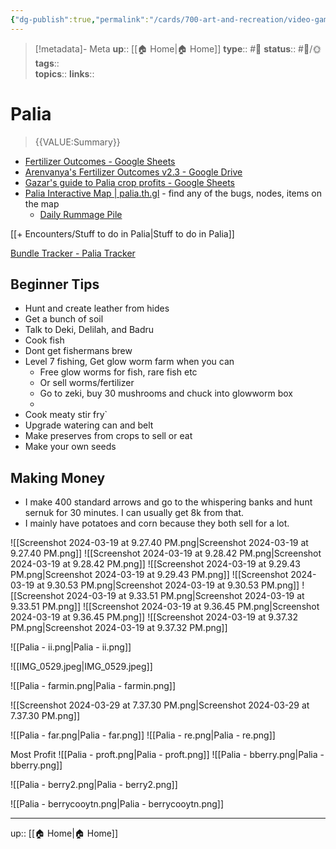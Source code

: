 ```yaml
---
{"dg-publish":true,"permalink":"/cards/700-art-and-recreation/video-games/video-game-palia/","title":"Palia"}
---
```


> [!metadata]- Meta
> **up**:: [[🏠 Home\|🏠 Home]]
> **type**:: #📝 
> **status**:: #📝/🌞
> **tags**::  
> **topics**:: 
> **links**::


# Palia

> {{VALUE:Summary}}

- [Fertilizer Outcomes - Google Sheets](https://docs.google.com/spreadsheets/d/1tr5KdvomPxOsA93HC9S7vDdP_bnffWifpwwQPCectdg/edit#gid=0)
- [Arenvanya's Fertilizer Outcomes v2.3 - Google Drive](https://docs.google.com/spreadsheets/u/0/d/1cDsOxSJSkODSEimSEZmmos2_5hOGJ1Typ4tXutjBI9I/htmlview)
- [Gazar's guide to Palia crop profits - Google Sheets](https://docs.google.com/spreadsheets/d/1f39XkRS-H6WaeKaCwS_iyLZVhTvmfpu14irjb8K9awU/edit#gid=1541987521)
- [Palia Interactive Map | palia.th.gl](https://palia.th.gl/en/Kilima%20Valley) - find any of the bugs, nodes, items on the map
	- [Daily Rummage Pile](https://palia.th.gl/en/rummage-pile)

[[+ Encounters/Stuff to do in Palia\|Stuff to do in Palia]]

[Bundle Tracker - Palia Tracker](https://www.paliatracker.com/bundles)
## Beginner Tips
- Hunt and create leather from hides
- Get a bunch of soil
- Talk to Deki, Delilah, and Badru 
- Cook fish
- Dont get fishermans brew
- Level 7 fishing, Get glow worm farm when you can
	- Free glow worms for fish, rare fish etc
	- Or sell worms/fertilizer
	- Go to zeki, buy 30 mushrooms and chuck into glowworm box
	- 
- Cook meaty stir fry`
- Upgrade watering can and belt
- Make preserves from crops to sell or eat
- Make your own seeds

## Making Money
- I make 400 standard arrows and go to the whispering banks and hunt sernuk for 30 minutes. I can usually get 8k from that. 
- I mainly have potatoes and corn because they both sell for a lot.

![[Screenshot 2024-03-19 at 9.27.40 PM.png\|Screenshot 2024-03-19 at 9.27.40 PM.png]]
![[Screenshot 2024-03-19 at 9.28.42 PM.png\|Screenshot 2024-03-19 at 9.28.42 PM.png]]
![[Screenshot 2024-03-19 at 9.29.43 PM.png\|Screenshot 2024-03-19 at 9.29.43 PM.png]]
![[Screenshot 2024-03-19 at 9.30.53 PM.png\|Screenshot 2024-03-19 at 9.30.53 PM.png]]
![[Screenshot 2024-03-19 at 9.33.51 PM.png\|Screenshot 2024-03-19 at 9.33.51 PM.png]]
![[Screenshot 2024-03-19 at 9.36.45 PM.png\|Screenshot 2024-03-19 at 9.36.45 PM.png]]
![[Screenshot 2024-03-19 at 9.37.32 PM.png\|Screenshot 2024-03-19 at 9.37.32 PM.png]]




![[Palia - ii.png\|Palia - ii.png]]

![[IMG_0529.jpeg\|IMG_0529.jpeg]]

![[Palia - farmin.png\|Palia - farmin.png]]

![[Screenshot 2024-03-29 at 7.37.30 PM.png\|Screenshot 2024-03-29 at 7.37.30 PM.png]]

![[Palia - far.png\|Palia - far.png]]
![[Palia - re.png\|Palia - re.png]]


Most Profit
![[Palia - proft.png\|Palia - proft.png]]
![[Palia - bberry.png\|Palia - bberry.png]]

![[Palia - berry2.png\|Palia - berry2.png]]

![[Palia - berrycooytn.png\|Palia - berrycooytn.png]]

---
up:: [[🏠 Home\|🏠 Home]]


